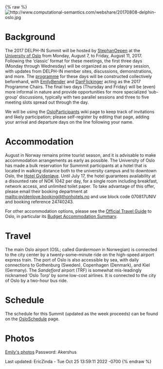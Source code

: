 {% raw %}<img src="http://www.computational-semantics.com/webshare/20170808-delphin-oslo.jpg" title="http://www.computational-semantics.com/webshare/20170808-delphin-oslo.jpg" class="external_image" alt="http://www.computational-semantics.com/webshare/20170808-delphin-oslo.jpg" />


# Background

The 2017 DELPH-IN Summit will be hosted by [StephanOepen](https://blog.inductorsoftware.com/docsproto/tools/StephanOepen)
at the [University of
Oslo](http://www.mn.uio.no/ifi/english/about/getting-around/) from
Monday, August 7, to Friday, August 11, 2017. Following the ‘classic’
format for these meetings, the first three days (Monday through
Wednesday) will be organized as one plenary session, with updates from
DELPH-IN member sites, discussions, demonstrations, and more. The
[programme](../OsloSchedule) for these days will be constructed
collectively beforehand, with [EmilyBender](https://blog.inductorsoftware.com/docsproto/tools/EmilyBender) and
[DanFlickinger](https://blog.inductorsoftware.com/docsproto/tools/DanFlickinger) acting as the 2017 Programme Chairs. The
final two days (Thursday and Friday) will be (even) more informal in
nature and provide opportunities for more specialized ‘sub-group’
discussions, typically with two parallel sessions and three to five
meeting slots spread out through the day.

We will be using the [OsloParticipants](../OsloParticipants) wiki page to
keep track of invitations and likely participation; please self-register
by editing that page, adding your arrival and departure days on the line
following your name.

# Accommodation

August in Norway remains prime tourist season, and it is advisable to
make accommodation arrangements as early as possible. The University of
Oslo has made a bulk reservation for Summmit participants at a hotel
that is located in walking distance both to the university campus and to
downtown Oslo, the [Hotel
Gyldenløve](https://www.thonhotels.com/our-hotels/norway/oslo/thon-hotel-gyldenlove/).
Until July 17, the hotel guarantees availability at a disounted rate of
NOK 1042 per day, for a single room including breakfast, network access,
and unlimited toilet paper. To take advantage of this offer, please
email their booking department at <mailto:gyldenlove.booking@thonhotels.no> and
use block code 070817UNIV and booking reference 24740243.

For other accommodation options, please see the [Official Travel
Guide](https://www.visitoslo.com/en/) to Oslo, in particular its [Budget
Accommodation
Summary](https://www.visitoslo.com/en/your-oslo/on-a-budget/accommodation/).

# Travel

The main Oslo airport (OSL; called *Gardermoen* in Norwegian) is
connected to the city center by a twenty-some–minute ride on the
high-speed airport express train. The port of Oslo is also accessible by
sea, with daily connections to Gothenburg (Sweden), Copenhagen
(Denmark), and Kiel (Germany). The *Sandefjord* airport (TRF) is
somewhat mis-leadingly nicknamed ‘Oslo Torp’ by some low-cost airlines.
It is connected to the city of Oslo by a two-hour bus ride.

# Schedule

The schedule for this Summit (updated as the week proceeds) can be found
on the [OsloSchedule](../OsloSchedule) page.

# Photos

[Emily's photos](https://erbonzo.smugmug.com/Travel/DELPH-IN-2017/)
Password: Akershus

Last updated: EricZinda - Tue Oct 25 13:59:11 2022 -0700
{% endraw %}